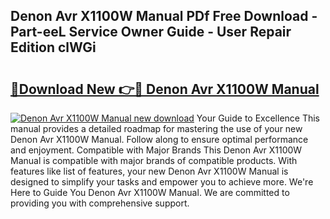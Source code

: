 ## Denon Avr X1100W Manual PDf Free Download - Part-eeL Service Owner Guide - User Repair Edition clWGi

# <h2><a href="http://bc39051.oget.top/?id=Denon+Avr+X1100W+Manual">🔗Download New 👉🔴 Denon Avr X1100W Manual</a></h2>

[![Denon Avr X1100W Manual new download](https://i.imgur.com/5g1atiW.png)](http://bc39051.oget.top/?id=Denon+Avr+X1100W+Manual)
Your Guide to Excellence This manual provides a detailed roadmap for mastering the use of your new Denon Avr X1100W Manual. Follow along to ensure optimal performance and enjoyment. Compatible with Major Brands This Denon Avr X1100W Manual is compatible with major brands of compatible products. With features like list of features, your new Denon Avr X1100W Manual is designed to simplify your tasks and empower you to achieve more. We're Here to Guide You Denon Avr X1100W Manual. We are committed to providing you with comprehensive support.
